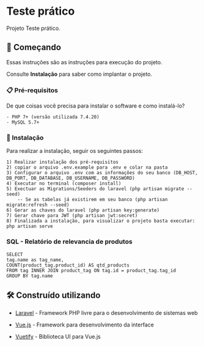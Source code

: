 # Teste prático

Projeto Teste prático.

## 🚀 Começando

Essas instruções são as instruções para execução do projeto.

Consulte **Instalação** para saber como implantar o projeto.

### 📋 Pré-requisitos

De que coisas você precisa para instalar o software e como instalá-lo?

```
- PHP 7+ (versão utilizada 7.4.20)
- MySQL 5.7+
```


### 🔧 Instalação

Para realizar a instalação, seguir os seguintes passos:

```
1) Realizar instalação dos pré-requisitos
2) copiar o arquivo .env.example para .env e colar na pasta
3) Configurar o arquivo .env com as informações do seu banco (DB_HOST, DB_PORT, DB_DATABASE, DB_USERNAME, DB_PASSWORD)
4) Executar no terminal (composer install)
5) Exectuar as Migrations/Seeders do laravel (php artisan migrate --seed)
    -- Se as tabelas já existirem em seu banco (php artisan migrate:refresh --seed)
6) Gerar as chaves do laravel (php artisan key:generate)
7) Gerar chave para JWT (php artisan jwt:secret)
8) Finalizada a instalação, para visualizar o projeto basta executar: php artisan serve
```


### SQL - Relatório de relevancia de produtos

```
SELECT
tag.name as tag_name,
COUNT(product_tag.product_id) AS qtd_products
FROM tag INNER JOIN product_tag ON tag.id = product_tag.tag_id
GROUP BY tag.name
```


## 🛠️ Construído utilizando


- [Laravel](https://laravel.com/) - Framework PHP livre para o desenvolvimento de sistemas web

- [Vue.js](https://cli.vuejs.org/) - Framework para desenvolvimento da interface
- [Vuetify](https://vuetifyjs.com/en/) - Biblioteca UI para Vue.js

